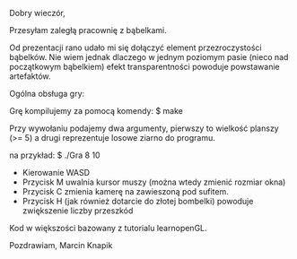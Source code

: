 Dobry wieczór,

Przesyłam zaległą pracownię z bąbelkami.

Od prezentacji rano udało mi się dołączyć element przezroczystości
bąbelków. Nie wiem jednak dlaczego w jednym poziomym pasie (nieco
nad początkowym bąbelkiem) efekt transparentności powoduje powstawanie
artefaktów.

Ogólna obsługa gry:

Grę kompilujemy za pomocą komendy:
$ make

Przy wywołaniu podajemy dwa argumenty, pierwszy to wielkość
planszy (>= 5) a drugi reprezentuje losowe ziarno do programu.

na przykład:
$ ./Gra 8 10

- Kierowanie WASD
- Przycisk M uwalnia kursor muszy (można wtedy zmienić rozmiar okna)
- Przycisk C zmienia kamerę na zawieszoną pod sufitem.
- Przycisk H (jak również dotarcie do złotej bombelki)
powoduje zwiększenie liczby przeszkód

Kod w większości bazowany z tutorialu learnopenGL.

Pozdrawiam,
Marcin Knapik
